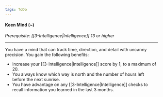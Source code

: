 ```yaml
---
tags: ToDo
---
```

#### Keen Mind (~)

_Prerequisite: [[3-Intelligence|Intelligence]] 13 or higher_

---

You have a mind that can track time, direction, and detail with uncanny precision. You gain the following benefits:

-   Increase your [[3-Intelligence|intelligence]] score by 1, to a maximum of 20.
-   You always know which way is north and the number of hours left before the next sunrise.
-   You have advantage on any [[3-Intelligence|Intelligence]] checks to recall information you learned in the last 3 months.